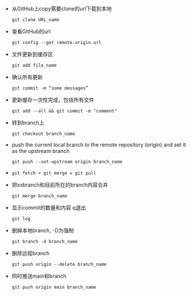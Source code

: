 - 从GitHub上copy需要clone的url下载到本地
  ```
  git clone URL_name
  ```
- 查看GitHub的url
  ```
  git config --get remote.origin.url
  ```
- 文件更新到缓存区
  ```
  git add file_name
  ```
- 确认所有更新
  ```
  git commit -m “some messages”
  ```
- 更新缓存一次性完成，包括所有文件
  ```
  git add --all && git commit -m "comment"
  ```
- 转到branch上
  ```
  git checkout branch_name
  ```
- push the current local branch to the remote repository (origin) and set it as the upstream branch
  ```
  git push --set-upstream origin branch_name
  ```
- 
  ```
  git fetch + git merge = git pull
  ```
- 把xxbranch和目前所在的branch内容合并
  ```
  git merge branch_name
  ```
- 显示commit的数量和内容 q退出
  ```
  git log
  ```
- 删掉本地branch, -D为强制
  ```
  git branch -d branch_name
  ```
- 删除远程branch
  ```
  git push origin --delete branch_name
  ```
- 同时推送main和branch
  ```
  git push origin main branch_name
  ```

